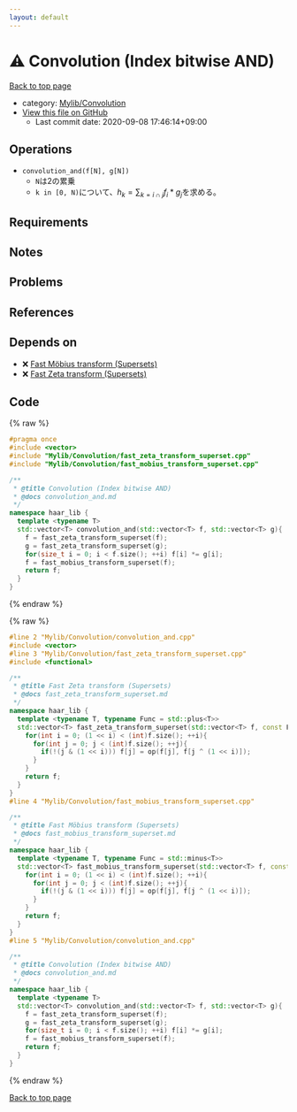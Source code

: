 ```yaml
---
layout: default
---
```


<!-- mathjax config similar to math.stackexchange -->
<script type="text/javascript" async
  src="https://cdnjs.cloudflare.com/ajax/libs/mathjax/2.7.5/MathJax.js?config=TeX-MML-AM_CHTML">
</script>
<script type="text/x-mathjax-config">
  MathJax.Hub.Config({
    TeX: { equationNumbers: { autoNumber: "AMS" }},
    tex2jax: {
      inlineMath: [ ['$','$'] ],
      processEscapes: true
    },
    "HTML-CSS": { matchFontHeight: false },
    displayAlign: "left",
    displayIndent: "2em"
  });
</script>

<script type="text/javascript" src="https://cdnjs.cloudflare.com/ajax/libs/jquery/3.4.1/jquery.min.js"></script>
<script src="https://cdn.jsdelivr.net/npm/jquery-balloon-js@1.1.2/jquery.balloon.min.js" integrity="sha256-ZEYs9VrgAeNuPvs15E39OsyOJaIkXEEt10fzxJ20+2I=" crossorigin="anonymous"></script>
<script type="text/javascript" src="../../../assets/js/copy-button.js"></script>
<link rel="stylesheet" href="../../../assets/css/copy-button.css" />


# :warning: Convolution (Index bitwise AND)

<a href="../../../index.html">Back to top page</a>

* category: <a href="../../../index.html#d1ac32c11c508fec0764fa012d8d2913">Mylib/Convolution</a>
* <a href="{{ site.github.repository_url }}/blob/master/Mylib/Convolution/convolution_and.cpp">View this file on GitHub</a>
    - Last commit date: 2020-09-08 17:46:14+09:00




## Operations

- `convolution_and(f[N], g[N])`
	- `N`は2の累乗
	- `k in [0, N)`について、$h_k = \sum_{k=i \cap j} f_i * g_j$を求める。

## Requirements

## Notes

## Problems

## References


## Depends on

* :x: <a href="fast_mobius_transform_superset.cpp.html">Fast Möbius transform (Supersets)</a>
* :x: <a href="fast_zeta_transform_superset.cpp.html">Fast Zeta transform (Supersets)</a>


## Code

<a id="unbundled"></a>
{% raw %}
```cpp
#pragma once
#include <vector>
#include "Mylib/Convolution/fast_zeta_transform_superset.cpp"
#include "Mylib/Convolution/fast_mobius_transform_superset.cpp"

/**
 * @title Convolution (Index bitwise AND)
 * @docs convolution_and.md
 */
namespace haar_lib {
  template <typename T>
  std::vector<T> convolution_and(std::vector<T> f, std::vector<T> g){
    f = fast_zeta_transform_superset(f);
    g = fast_zeta_transform_superset(g);
    for(size_t i = 0; i < f.size(); ++i) f[i] *= g[i];
    f = fast_mobius_transform_superset(f);
    return f;
  }
}

```
{% endraw %}

<a id="bundled"></a>
{% raw %}
```cpp
#line 2 "Mylib/Convolution/convolution_and.cpp"
#include <vector>
#line 3 "Mylib/Convolution/fast_zeta_transform_superset.cpp"
#include <functional>

/**
 * @title Fast Zeta transform (Supersets)
 * @docs fast_zeta_transform_superset.md
 */
namespace haar_lib {
  template <typename T, typename Func = std::plus<T>>
  std::vector<T> fast_zeta_transform_superset(std::vector<T> f, const Func &op = std::plus<T>()){
    for(int i = 0; (1 << i) < (int)f.size(); ++i){
      for(int j = 0; j < (int)f.size(); ++j){
        if(!(j & (1 << i))) f[j] = op(f[j], f[j ^ (1 << i)]);
      }
    }
    return f;
  }
}
#line 4 "Mylib/Convolution/fast_mobius_transform_superset.cpp"

/**
 * @title Fast Möbius transform (Supersets)
 * @docs fast_mobius_transform_superset.md
 */
namespace haar_lib {
  template <typename T, typename Func = std::minus<T>>
  std::vector<T> fast_mobius_transform_superset(std::vector<T> f, const Func &op = std::minus<T>()){
    for(int i = 0; (1 << i) < (int)f.size(); ++i){
      for(int j = 0; j < (int)f.size(); ++j){
        if(!(j & (1 << i))) f[j] = op(f[j], f[j ^ (1 << i)]);
      }
    }
    return f;
  }
}
#line 5 "Mylib/Convolution/convolution_and.cpp"

/**
 * @title Convolution (Index bitwise AND)
 * @docs convolution_and.md
 */
namespace haar_lib {
  template <typename T>
  std::vector<T> convolution_and(std::vector<T> f, std::vector<T> g){
    f = fast_zeta_transform_superset(f);
    g = fast_zeta_transform_superset(g);
    for(size_t i = 0; i < f.size(); ++i) f[i] *= g[i];
    f = fast_mobius_transform_superset(f);
    return f;
  }
}

```
{% endraw %}

<a href="../../../index.html">Back to top page</a>

